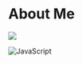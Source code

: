 
# About Me 

<!--
**Roozbehmb/Roozbehmb** is a ✨ _special_ ✨ repository because its `README.md` (this file) appears on your GitHub profile.

Here are some ideas to get you started:

- 🔭 I’m currently working on ...
- 🌱 I’m currently learning ...
- 👯 I’m looking to collaborate on ...
- 🤔 I’m looking for help with ...
- 💬 Ask me about ...
- 📫 How to reach me: ...
- 😄 Pronouns: ...
- ⚡ Fun fact: ...
-->

<img align="center" src='https://github.com/Roozbehmb/Roozbehmb/assets/102740951/e6b32cd6-7f63-4d88-9458-b0e76f50c0af'>

![JavaScript](https://img.shields.io/badge/javascript-%23323330.svg?style=for-the-badge&logo=javascript&logoColor=%23F7DF1E)
